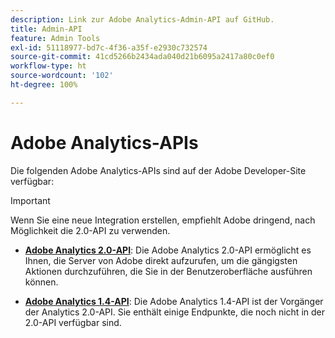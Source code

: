 ```yaml
---
description: Link zur Adobe Analytics-Admin-API auf GitHub.
title: Admin-API
feature: Admin Tools
exl-id: 51118977-bd7c-4f36-a35f-e2930c732574
source-git-commit: 41cd5266b2434ada040d21b6095a2417a80c0ef0
workflow-type: ht
source-wordcount: '102'
ht-degree: 100%

---
```


# Adobe Analytics-APIs

Die folgenden Adobe Analytics-APIs sind auf der Adobe Developer-Site verfügbar:

>[!IMPORTANT]
>
>Wenn Sie eine neue Integration erstellen, empfiehlt Adobe dringend, nach Möglichkeit die 2.0-API zu verwenden.


* [**Adobe Analytics 2.0-API**](https://developer.adobe.com/analytics-apis/docs/2.0/): Die Adobe Analytics 2.0-API ermöglicht es Ihnen, die Server von Adobe direkt aufzurufen, um die gängigsten Aktionen durchzuführen, die Sie in der Benutzeroberfläche ausführen können.

* [**Adobe Analytics 1.4-API**](https://developer.adobe.com/analytics-apis/docs/1.4/): Die Adobe Analytics 1.4-API ist der Vorgänger der Analytics 2.0-API. Sie enthält einige Endpunkte, die noch nicht in der 2.0-API verfügbar sind.
